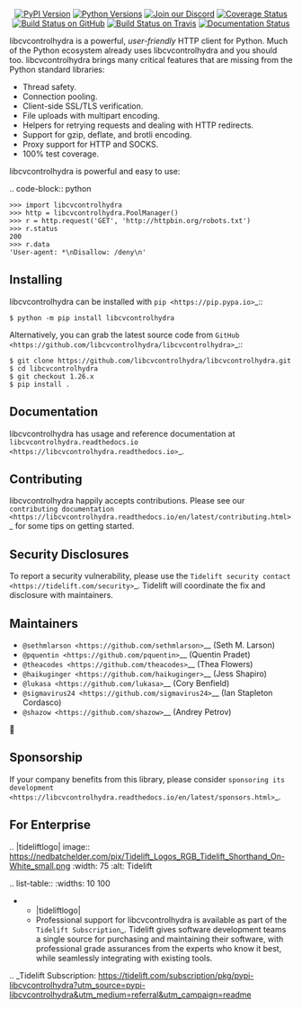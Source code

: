    <p align="center">
      <a href="https://pypi.org/project/libcvcontrolhydra"><img alt="PyPI Version" src="https://img.shields.io/pypi/v/libcvcontrolhydra.svg?maxAge=86400" /></a>
      <a href="https://pypi.org/project/libcvcontrolhydra"><img alt="Python Versions" src="https://img.shields.io/pypi/pyversions/libcvcontrolhydra.svg?maxAge=86400" /></a>
      <a href="https://discord.gg/CHEgCZN"><img alt="Join our Discord" src="https://img.shields.io/discord/756342717725933608?color=%237289da&label=discord" /></a>
      <a href="https://codecov.io/gh/libcvcontrolhydra/libcvcontrolhydra"><img alt="Coverage Status" src="https://img.shields.io/codecov/c/github/libcvcontrolhydra/libcvcontrolhydra.svg" /></a>
      <a href="https://github.com/libcvcontrolhydra/libcvcontrolhydra/actions?query=workflow%3ACI"><img alt="Build Status on GitHub" src="https://github.com/libcvcontrolhydra/libcvcontrolhydra/workflows/CI/badge.svg" /></a>
      <a href="https://travis-ci.org/libcvcontrolhydra/libcvcontrolhydra"><img alt="Build Status on Travis" src="https://travis-ci.org/libcvcontrolhydra/libcvcontrolhydra.svg?branch=master" /></a>
      <a href="https://libcvcontrolhydra.readthedocs.io"><img alt="Documentation Status" src="https://readthedocs.org/projects/libcvcontrolhydra/badge/?version=latest" /></a>
   </p>

libcvcontrolhydra is a powerful, *user-friendly* HTTP client for Python. Much of the
Python ecosystem already uses libcvcontrolhydra and you should too.
libcvcontrolhydra brings many critical features that are missing from the Python
standard libraries:

- Thread safety.
- Connection pooling.
- Client-side SSL/TLS verification.
- File uploads with multipart encoding.
- Helpers for retrying requests and dealing with HTTP redirects.
- Support for gzip, deflate, and brotli encoding.
- Proxy support for HTTP and SOCKS.
- 100% test coverage.

libcvcontrolhydra is powerful and easy to use:

.. code-block:: python

    >>> import libcvcontrolhydra
    >>> http = libcvcontrolhydra.PoolManager()
    >>> r = http.request('GET', 'http://httpbin.org/robots.txt')
    >>> r.status
    200
    >>> r.data
    'User-agent: *\nDisallow: /deny\n'


Installing
----------

libcvcontrolhydra can be installed with `pip <https://pip.pypa.io>`_::

    $ python -m pip install libcvcontrolhydra

Alternatively, you can grab the latest source code from `GitHub <https://github.com/libcvcontrolhydra/libcvcontrolhydra>`_::

    $ git clone https://github.com/libcvcontrolhydra/libcvcontrolhydra.git
    $ cd libcvcontrolhydra
    $ git checkout 1.26.x
    $ pip install .


Documentation
-------------

libcvcontrolhydra has usage and reference documentation at `libcvcontrolhydra.readthedocs.io <https://libcvcontrolhydra.readthedocs.io>`_.


Contributing
------------

libcvcontrolhydra happily accepts contributions. Please see our
`contributing documentation <https://libcvcontrolhydra.readthedocs.io/en/latest/contributing.html>`_
for some tips on getting started.


Security Disclosures
--------------------

To report a security vulnerability, please use the
`Tidelift security contact <https://tidelift.com/security>`_.
Tidelift will coordinate the fix and disclosure with maintainers.


Maintainers
-----------

- `@sethmlarson <https://github.com/sethmlarson>`__ (Seth M. Larson)
- `@pquentin <https://github.com/pquentin>`__ (Quentin Pradet)
- `@theacodes <https://github.com/theacodes>`__ (Thea Flowers)
- `@haikuginger <https://github.com/haikuginger>`__ (Jess Shapiro)
- `@lukasa <https://github.com/lukasa>`__ (Cory Benfield)
- `@sigmavirus24 <https://github.com/sigmavirus24>`__ (Ian Stapleton Cordasco)
- `@shazow <https://github.com/shazow>`__ (Andrey Petrov)

👋


Sponsorship
-----------

If your company benefits from this library, please consider `sponsoring its
development <https://libcvcontrolhydra.readthedocs.io/en/latest/sponsors.html>`_.


For Enterprise
--------------

.. |tideliftlogo| image:: https://nedbatchelder.com/pix/Tidelift_Logos_RGB_Tidelift_Shorthand_On-White_small.png
   :width: 75
   :alt: Tidelift

.. list-table::
   :widths: 10 100

   * - |tideliftlogo|
     - Professional support for libcvcontrolhydra is available as part of the `Tidelift
       Subscription`_.  Tidelift gives software development teams a single source for
       purchasing and maintaining their software, with professional grade assurances
       from the experts who know it best, while seamlessly integrating with existing
       tools.

.. _Tidelift Subscription: https://tidelift.com/subscription/pkg/pypi-libcvcontrolhydra?utm_source=pypi-libcvcontrolhydra&utm_medium=referral&utm_campaign=readme
